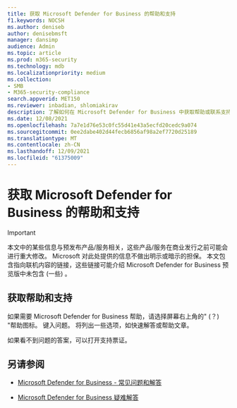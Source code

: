 ```yaml
---
title: 获取 Microsoft Defender for Business 的帮助和支持
f1.keywords: NOCSH
ms.author: deniseb
author: denisebmsft
manager: dansimp
audience: Admin
ms.topic: article
ms.prod: m365-security
ms.technology: mdb
ms.localizationpriority: medium
ms.collection:
- SMB
- M365-security-compliance
search.appverid: MET150
ms.reviewer: inbadian, shlomiakirav
description: 了解如何在 Microsoft Defender for Business 中获取帮助或联系支持人员
ms.date: 12/08/2021
ms.openlocfilehash: 7a7e1d76e53c0fc55d41e43a5ecfd20cedc9a074
ms.sourcegitcommit: 0ee2dabe402d44fecb6856af98a2ef7720d25189
ms.translationtype: MT
ms.contentlocale: zh-CN
ms.lasthandoff: 12/09/2021
ms.locfileid: "61375009"
---
```

# <a name="get-help-and-support-for-microsoft-defender-for-business"></a>获取 Microsoft Defender for Business 的帮助和支持

> [!IMPORTANT]
> 本文中的某些信息与预发布产品/服务相关，这些产品/服务在商业发行之前可能会进行重大修改。 Microsoft 对此处提供的信息不做出明示或暗示的担保。 本文包含指向联机内容的链接，这些链接可能介绍 Microsoft Defender for Business 预览版中未包含 (一些) 。

## <a name="get-help-and-support"></a>获取帮助和支持

如果需要 Microsoft Defender for Business 帮助，请选择屏幕右上角的" (？) "帮助图标。 键入问题。 将列出一些选项，如快速解答或帮助文章。

如果看不到问题的答案，可以打开支持票证。

## <a name="see-also"></a>另请参阅

- [Microsoft Defender for Business - 常见问题和解答](mdb-faq.yml)

- [Microsoft Defender for Business 疑难解答](mdb-troubleshooting.yml) 